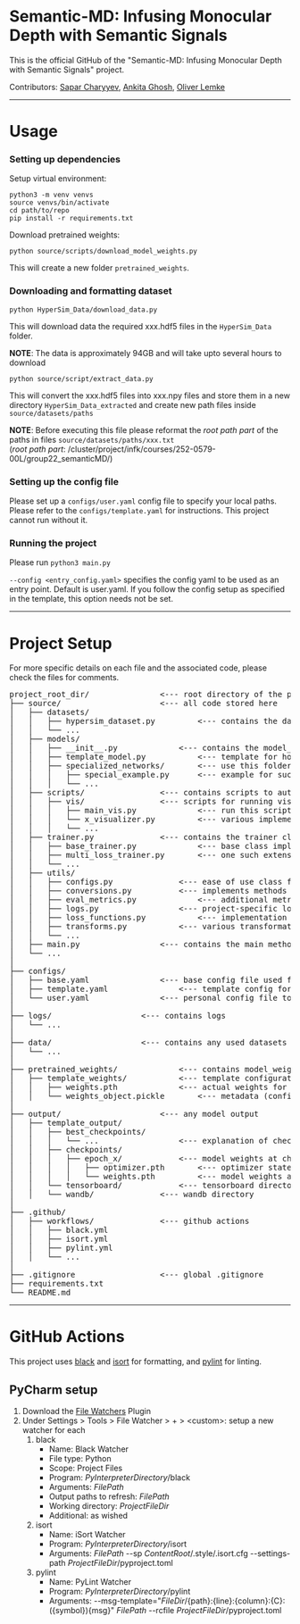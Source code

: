 # Semantic-MD: Infusing Monocular Depth with Semantic Signals
This is the official GitHub of the "Semantic-MD: Infusing Monocular Depth with Semantic Signals" project.

Contributors: [Sapar Charyyev](https://github.com/charyyev), [Ankita Ghosh](https://github.com/ankitaghosh9), [Oliver Lemke](https://github.com/oliver-lemke)

---

# Usage
### Setting up dependencies
Setup virtual environment:
```shell
python3 -m venv venvs
source venvs/bin/activate
cd path/to/repo
pip install -r requirements.txt
```
Download pretrained weights:
```shell
python source/scripts/download_model_weights.py
```
This will create a new folder ```pretrained_weights```.

### Downloading and formatting dataset
```shell
python HyperSim_Data/download_data.py
```
This will download data the required xxx.hdf5 files in the ```HyperSim_Data``` folder.

**NOTE**: The data is approximately 94GB and will take upto several hours to download

```shell
python source/script/extract_data.py
```
This will convert the xxx.hdf5 files into xxx.npy files and store them in a new directory ```HyperSim_Data_extracted``` and
create new path files inside ```source/datasets/paths```

**NOTE**: Before executing this file please reformat the *root path part* of the paths in files ```source/datasets/paths/xxx.txt``` <br>
(*root path part*: /cluster/project/infk/courses/252-0579-00L/group22_semanticMD/)




### Setting up the config file
Please set up a ```configs/user.yaml``` config file to specify your local paths. Please refer to the ```configs/template.yaml``` for instructions.
This project cannot run without it.
### Running the project
Please run `python3 main.py`

`--config <entry_config.yaml>` specifies the config yaml to be used as an entry point. Default is user.yaml.
If you follow the config setup as specified in the template, this option needs not be set.

---

# Project Setup

For more specific details on each file and the associated code, please check the files for comments.

<pre>
project_root_dir/ 				<--- root directory of the project
├── source/ 					<--- all code stored here
│   ├── datasets/
│   │   ├── hypersim_dataset.py 		<--- contains the dataset implmentation for the HyperSim dataset
│   │   └── ...
│   ├── models/
│   │   ├── __init__.py 			<--- contains the model_factory which is responsible for building a model
│   │   ├── template_model.py 			<--- template for how a model should look like
│   │   ├── specialized_networks/ 		<--- use this folder for special changes to the network
│   │   │   ├── special_example.py 		<--- example for such a network change
│   │   │   └── ...
│   ├── scripts/ 				<--- contains scripts to automate certain tasks, mostly not relevant to the final execution of the project
│   │   ├── vis/ 				<--- scripts for running visualization
│   │   │   ├── main_vis.py 			<--- run this script to run visualization
│   │   │   └── x_visualizer.py 		<--- various implementations of the visualizer class; for more info check comments in file
│   │   │   └── ...
│   ├── trainer.py 				<--- contains the trainer class implementations
│   │   ├── base_trainer.py 			<--- base class implementation of the trainer class, can be extended 
│   │   ├── multi_loss_trainer.py 		<--- one such extension of the base trainer; takes care of training multi_loss (2 heads) model
│   │   └── ...
│   ├── utils/
│   │   ├── configs.py 				<--- ease of use class for accessing config
│   │   ├── conversions.py 			<--- implements methods of converting semantic map as seen in the paper
│   │   ├── eval_metrics.py 			<--- additional metrics to keep track of
│   │   ├── logs.py 				<--- project-specific logging configuration
│   │   ├── loss_functions.py 			<--- implementation of additional loss functions
│   │   ├── transforms.py 			<--- various transformations of image data
│   │   └── ...
│   ├── main.py 				<--- contains the main method
│   └── ...
│
├── configs/
│   ├── base.yaml 				<--- base config file used for changing the actual project
│   ├── template.yaml 				<--- template config for setting up user.yaml
│   └── user.yaml 				<--- personal config file to set up config for this specific workspace
│
├── logs/ 					<--- contains logs
│   └── ...
│
├── data/ 					<--- contains any used datasets
│   └── ...
│
├── pretrained_weights/ 			<--- contains model_weights
│   ├── template_weights/ 			<--- template configuration
│   │   ├── weights.pth 			<--- actual weights for the model
│   │   └── weights_object.pickle 		<--- metadata (config used for pretraining)
│
├── output/ 					<--- any model output
│   ├── template_output/
│   │   ├── best_checkpoints/
│   │   │   └── ... 				<--- explanation of checkpoint structure under checkpoints/
│   │   ├── checkpoints/
│   │   │   ├── epoch_x/ 			<--- model weights at checkpoint
│   │   │   │   ├── optimizer.pth 		<--- optimizer state at checkpoint
│   │   │   │   └── weights.pth 		<--- model weights at checkpoint
│   │   └── tensorboard/  			<--- tensorboard directory
│   │   └── wandb/ 				<--- wandb directory
│
├── .github/                                        
│   ├── workflows/ 				<--- github actions 
│   │   ├── black.yml
│   │   ├── isort.yml
│   │   ├── pylint.yml
│   │   └── ...
│
├── .gitignore 					<--- global .gitignore
├── requirements.txt
└── README.md
</pre>

---

# GitHub Actions
This project uses [black](https://pypi.org/project/black/) and
[isort](https://pypi.org/project/isort/) for formatting, and
[pylint](https://pypi.org/project/pylint/) for linting.

## PyCharm setup
1. Download the [File Watchers](https://www.jetbrains.com/help/pycharm/using-file-watchers.html)
   Plugin
2. Under Settings > Tools > File Watcher > + > \<custom>: setup a new watcher for each
	1. black
		- Name: Black Watcher
		- File type: Python
		- Scope: Project Files
		- Program: $PyInterpreterDirectory$/black
		- Arguments: $FilePath$
		- Output paths to refresh: $FilePath$
		- Working directory: $ProjectFileDir$
		- Additional: as wished
	2. isort
		- Name: iSort Watcher
		- Program: $PyInterpreterDirectory$/isort
		- Arguments: $FilePath$ --sp $ContentRoot$/.style/.isort.cfg --settings-path $ProjectFileDir$/pyproject.toml
	3. pylint
		- Name: PyLint Watcher
		- Program: $PyInterpreterDirectory$/pylint
		- Arguments: --msg-template="$FileDir$/{path}:{line}:{column}:{C}:({symbol}){msg}" $FilePath$ --rcfile $ProjectFileDir$/pyproject.toml
